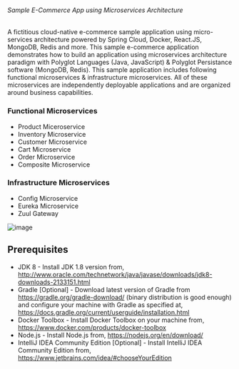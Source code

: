###### Sample E-Commerce App using Microservices Architecture
A fictitious cloud-native e-commerce sample application using micro-services architecture powered by Spring Cloud, Docker, React.JS, MongoDB, Redis and more.
This sample e-commerce application demonstrates how to build an application using microservices architecture paradigm with Polyglot Languages (Java, JavaScript) & Polyglot Persistance software (MongoDB, Redis). This sample application includes following functional microservices & infrastructure microservices. All of these microservices are independently deployable applications and are organized around business capabilities.

### Functional Microservices
* Product Miceroservice
* Inventory Microservice
* Customer Microservice
* Cart Microservice
* Order Microservice
* Composite Microservice

### Infrastructure Microservices
* Config Microservice
* Eureka Microservice
* Zuul Gateway

![image](https://user-images.githubusercontent.com/26622280/124543165-5fb77b00-de42-11eb-8379-8f2e7bdf5af6.png)

## Prerequisites
* JDK 8 - Install JDK 1.8 version from, http://www.oracle.com/technetwork/java/javase/downloads/jdk8-downloads-2133151.html
* Gradle [Optional] - Download latest version of Gradle from https://gradle.org/gradle-download/ (binary distribution is good enough) and configure your machine with Gradle as specified at, https://docs.gradle.org/current/userguide/installation.html
* Docker Toolbox - Install Docker Toolbox on your machine from, https://www.docker.com/products/docker-toolbox
* Node.js - Install Node.js from, https://nodejs.org/en/download/
* IntelliJ IDEA Community Edition [Optional] - Install IntelliJ IDEA Community Edition from, https://www.jetbrains.com/idea/#chooseYourEdition

